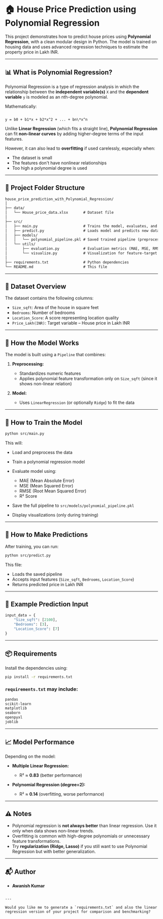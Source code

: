 # 🏠 House Price Prediction using Polynomial Regression

This project demonstrates how to predict house prices using **Polynomial Regression**, with a clean modular design in Python. The model is trained on housing data and uses advanced regression techniques to estimate the property price in Lakh INR.

---

## 📊 What is Polynomial Regression?

Polynomial Regression is a type of regression analysis in which the relationship between the **independent variable(s)** `X` and the **dependent variable** `y` is modeled as an nth-degree polynomial.

Mathematically:
```

y = b0 + b1*x + b2*x^2 + ... + bn\*x^n

````

Unlike **Linear Regression** (which fits a straight line), **Polynomial Regression** can fit **non-linear curves** by adding higher-degree terms of the input features.

However, it can also lead to **overfitting** if used carelessly, especially when:
- The dataset is small
- The features don't have nonlinear relationships
- Too high a polynomial degree is used

---

## 📁 Project Folder Structure

```markdown
house_price_prediction_with_Polynomial_Regression/
│
├── data/
│   └── House_price_data.xlsx       # Dataset file
│
├── src/
│   ├── main.py                     # Trains the model, evaluates, and saves it
│   ├── predict.py                  # Loads model and predicts new data
│   ├── models/
│   │   └── polynomial_pipeline.pkl # Saved trained pipeline (preprocessing + model)
│   └── utils/
│       ├── evaluation.py           # Evaluation metrics (MAE, MSE, RMSE, R2)
│       └── visualize.py            # Visualization for feature-target relationships
│
├── requirements.txt                # Python dependencies
└── README.md                       # This file
````

---

## 📌 Dataset Overview

The dataset contains the following columns:

* `Size_sqft`: Area of the house in square feet
* `Bedrooms`: Number of bedrooms
* `Location_Score`: A score representing location quality
* `Price_Lakh(INR)`: Target variable – House price in Lakh INR

---

## 🧠 How the Model Works

The model is built using a `Pipeline` that combines:

1. **Preprocessing:**

   * Standardizes numeric features
   * Applies polynomial feature transformation only on `Size_sqft` (since it shows non-linear relation)

2. **Model:**

   * Uses `LinearRegression` (or optionally `Ridge`) to fit the data

---

## 🚀 How to Train the Model

```bash
python src/main.py
```

This will:

* Load and preprocess the data
* Train a polynomial regression model
* Evaluate model using:

  * MAE (Mean Absolute Error)
  * MSE (Mean Squared Error)
  * RMSE (Root Mean Squared Error)
  * R² Score
* Save the full pipeline to `src/models/polynomial_pipeline.pkl`
* Display visualizations (only during training)

---

## 🔮 How to Make Predictions

After training, you can run:

```bash
python src/predict.py
```

This file:

* Loads the saved pipeline
* Accepts input features (`Size_sqft`, `Bedrooms`, `Location_Score`)
* Returns predicted price in Lakh INR

---

## 🧪 Example Prediction Input

```python
input_data = {
    "Size_sqft": [2100],
    "Bedrooms": [3],
    "Location_Score": [7]
}
```

---

## 📦 Requirements

Install the dependencies using:

```bash
pip install -r requirements.txt
```

### `requirements.txt` may include:

```txt
pandas
scikit-learn
matplotlib
seaborn
openpyxl
joblib
```

---

## 📈 Model Performance

Depending on the model:

* **Multiple Linear Regression:**

  * R² ≈ **0.83** (better performance)
* **Polynomial Regression (degree=2):**

  * R² ≈ **0.14** (overfitting, worse performance)

---

## ⚠️ Notes

* Polynomial regression is **not always better** than linear regression. Use it only when data shows non-linear trends.
* Overfitting is common with high-degree polynomials or unnecessary feature transformations.
* Try **regularization (Ridge, Lasso)** if you still want to use Polynomial Regression but with better generalization.

---

## 📬 Author

* **Awanish Kumar**

```

---

Would you like me to generate a `requirements.txt` and also the linear regression version of your project for comparison and benchmarking?
```
